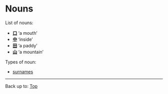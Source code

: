 # Nouns

List of nouns:
- **[口](../dict/k/ku/kuchi.md)** ‘a mouth’
- **[中](../dict/n/na/naka.md)** ‘inside’
- **[田](../dict/t/ta.md)** ‘a paddy’
- **[山](../dict/y/ya/yama.md)** ‘a mountain’

Types of noun:
- [surnames](surnames.md)

----

Back up to: [Top](../index.md)
